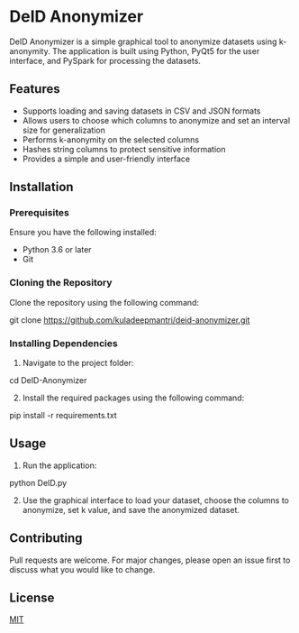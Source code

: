 # DeID Anonymizer

DeID Anonymizer is a simple graphical tool to anonymize datasets using k-anonymity. The application is built using Python, PyQt5 for the user interface, and PySpark for processing the datasets.

## Features

- Supports loading and saving datasets in CSV and JSON formats
- Allows users to choose which columns to anonymize and set an interval size for generalization
- Performs k-anonymity on the selected columns
- Hashes string columns to protect sensitive information
- Provides a simple and user-friendly interface

## Installation

### Prerequisites

Ensure you have the following installed:

- Python 3.6 or later
- Git

### Cloning the Repository

Clone the repository using the following command:

git clone https://github.com/kuladeepmantri/deid-anonymizer.git

### Installing Dependencies

1. Navigate to the project folder:

cd DeID-Anonymizer

2. Install the required packages using the following command:

pip install -r requirements.txt

## Usage

1. Run the application:

python DeID.py

2. Use the graphical interface to load your dataset, choose the columns to anonymize, set k value, and save the anonymized dataset.

## Contributing

Pull requests are welcome. For major changes, please open an issue first to discuss what you would like to change.

## License

[MIT](https://choosealicense.com/licenses/mit/)




